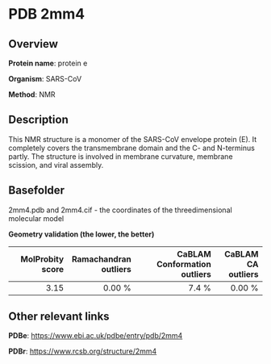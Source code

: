 # PDB 2mm4

## Overview

**Protein name**: protein e

**Organism**: SARS-CoV

**Method**: NMR

## Description

This NMR structure is a monomer of the SARS-CoV envelope protein (E). It completely covers the transmembrane domain and the C- and N-terminus partly. The structure is involved in membrane curvature, membrane scission, and viral assembly.

## Basefolder

2mm4.pdb and 2mm4.cif - the coordinates of the threedimensional molecular model




**Geometry validation (the lower, the better)**

|   |**MolProbity<br>score**| **Ramachandran<br>outliers** | **CaBLAM<br>Conformation outliers** | **CaBLAM<br>CA outliers** |
|---|-------------:|----------------:|----------------:|----------------:|
||  3.15|  0.00 %|7.4 %|0.00 %|


## Other relevant links 
**PDBe**:  https://www.ebi.ac.uk/pdbe/entry/pdb/2mm4
 
**PDBr**: https://www.rcsb.org/structure/2mm4 

